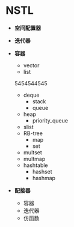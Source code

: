 # NSTL

* **空间配置器**
* **迭代器**
* **容器**
    - vector
    - list
    
    
    5454544545
    - deque
        - stack
        - queue
    - heap
        - priority_queue
    - slist
    - RB-tree
        - map
        - set
    - multset
    - multmap
    - hashtable
        - hashset
        - hashmap
* **配接器**
    - 容器
    - 迭代器
    - 仿函数
